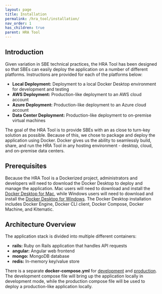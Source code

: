 ```yaml
---
layout: page
title: Installation
permalink: /hra_tool/installation/
nav_order: 1
has_children: true
parent: HRA Tool
---
```


## Introduction
Given variation in SBE technical practices, the HRA Tool has been designed so that SBEs can easily deploy the application on a number of different platforms.  Instructions are provided for each of the platforms below:
- **Local Deployment:**  Deployment to a local Docker Desktop environment for development and testing
-	**AWS Deployment:**  Production-like deployment to an AWS cloud account
-	**Azure Deployment:**  Production-like deployment to an Azure cloud account
- **Data Center Deployment:**  Production-like deployment to on-premise virtual machines

The goal of the HRA Tool is to provide SBEs with an as close to turn-key solution as possible.  Because of this, we chose to package and deploy the application using Docker.  Docker gives us the ability to seamlessly build, share, and run the HRA Tool in any hosting environment - desktop, cloud, and on-premise data centers.     

## Prerequisites
Because the HRA Tool is a Dockerized project, administrators and developers will need to download the Docker Desktop to deploy and manage the application.  Mac users will need to download and install the [Docker Desktop for Mac](https://docs.docker.com/docker-for-mac/install/), while Windows users will need to download and install the [Docker Desktop for Windows](https://docs.docker.com/docker-for-windows/install/).  The Docker Desktop installation includes Docker Engine, Docker CLI client, Docker Compose, Docker Machine, and Kitematic.


## Architecture Overview
The application stack is divided into multiple different containers:

- **rails:** Ruby on Rails application that handles API requests 
- **angular:** Angular web frontend
- **mongo:** MongoDB database
- **redis:** In-memory key/value store 


There is a separate **docker-compose.yml** for [development](https://github.com/ideacrew/hra_calculator/blob/master/docker-compose.yml) and [production](https://github.com/ideacrew/hra_calculator/blob/master/docker-compose.prod.yml).  The development compose file will bring up the application locally in development mode, while the production compose file will be used to deploy a production-like application locally.
